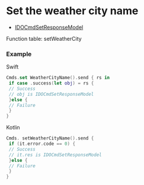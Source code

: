 # Set the weather city name
* [IDOCmdSetResponseModel](../model/IDOCmdSetResponseModel.md)

Function table: setWeatherCity

### Example

Swift
```swift
Cmds.set WeatherCityName().send { rs in
 if case .success(let obj) = rs {
 // Success
 // obj is IDOCmdSetResponseModel
 }else {
 // Failure
 }
}
```

Kotlin
```kotlin 
Cmds. setWeatherCityName().send {
 if (it.error.code == 0) {
 // Success
 // it.res is IDOCmdSetResponseModel
 }else {
 // Failure
 }
}
```
